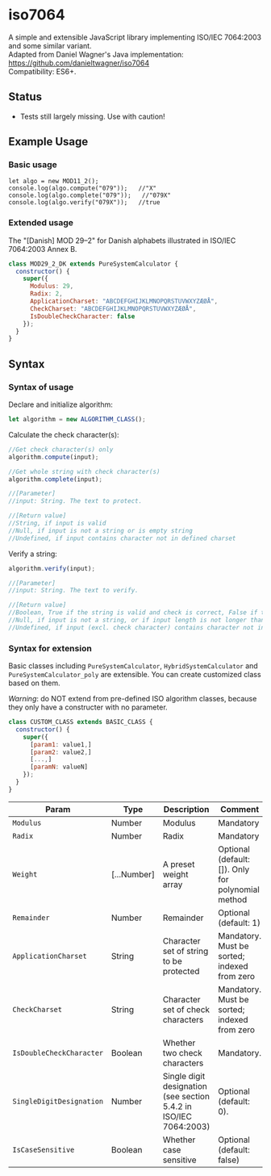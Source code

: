 # iso7064
A simple and extensible JavaScript library implementing ISO/IEC 7064:2003 and some similar variant.  
Adapted from Daniel Wagner's Java implementation: https://github.com/danieltwagner/iso7064  
Compatibility: ES6+.

## Status
* Tests still largely missing. Use with caution!

## Example Usage

### Basic usage
```
let algo = new MOD11_2();
console.log(algo.compute("079"));   //"X"
console.log(algo.complete("079"));   //"079X"
console.log(algo.verify("079X"));   //true
```

### Extended usage
The "\[Danish\] MOD 29–2" for Danish alphabets illustrated in ISO/IEC 7064:2003 Annex B.

```javascript
class MOD29_2_DK extends PureSystemCalculator {
  constructor() {
    super({
      Modulus: 29,
      Radix: 2,
      ApplicationCharset: "ABCDEFGHIJKLMNOPQRSTUVWXYZÆØÅ",
      CheckCharset: "ABCDEFGHIJKLMNOPQRSTUVWXYZÆØÅ",
      IsDoubleCheckCharacter: false
    });
  }
}
```

## Syntax

### Syntax of usage
Declare and initialize algorithm:

```javascript
let algorithm = new ALGORITHM_CLASS();
```

Calculate the check character(s):

```javascript
//Get check character(s) only
algorithm.compute(input);

//Get whole string with check character(s)
algorithm.complete(input);

//[Parameter]
//input: String. The text to protect.

//[Return value]
//String, if input is valid
//Null, if input is not a string or is empty string
//Undefined, if input contains character not in defined charset
```

Verify a string:
```javascript
algorithm.verify(input);

//[Parameter]
//input: String. The text to verify.

//[Return value]
//Boolean, True if the string is valid and check is correct, False if the string is valid but check is incorrect.
//Null, if input is not a string, or if input length is not longer than algorithm check character(s).
//Undefined, if input (excl. check character) contains character not in defined charset
```

### Syntax for extension
Basic classes including `PureSystemCalculator`, `HybridSystemCalculator` and `PureSystemCalculator_poly` are extensible. You can create customized class based on them.

_Warning_: do NOT extend from pre-defined ISO algorithm classes, because they only have a constructer with no parameter.

```javascript
class CUSTOM_CLASS extends BASIC_CLASS {
  constructor() {
    super({
      [param1: value1,]
      [param2: value2,]
      [...,]
      [paramN: valueN]
    });
  }
}
```

Param | Type | Description | Comment
--- | --- | --- | ---
`Modulus` | Number | Modulus | Mandatory
`Radix` | Number | Radix | Mandatory
`Weight` | \[...Number\] | A preset weight array | Optional (default: []). Only for polynomial method
`Remainder` | Number | Remainder | Optional (default: 1)
`ApplicationCharset` | String | Character set of string to be protected | Mandatory. Must be sorted; indexed from zero
`CheckCharset` | String | Character set of check characters | Mandatory. Must be sorted; indexed from zero
`IsDoubleCheckCharacter` | Boolean | Whether two check characters | Mandatory.
`SingleDigitDesignation` | Number | Single digit designation (see section 5.4.2 in ISO/IEC 7064:2003) | Optional (default: 0).
`IsCaseSensitive` | Boolean | Whether case sensitive | Optional (default: false)